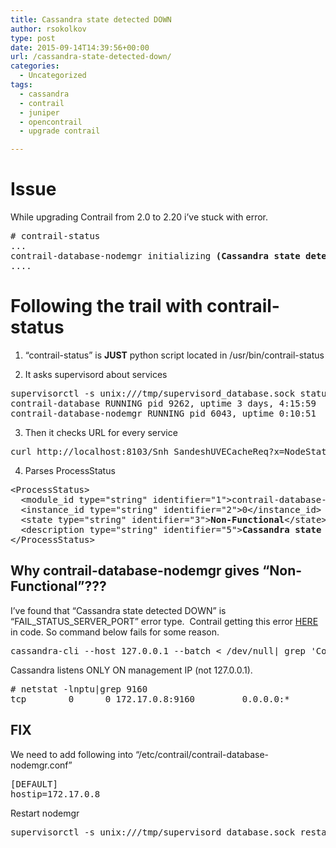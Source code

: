 ```yaml
---
title: Cassandra state detected DOWN
author: rsokolkov
type: post
date: 2015-09-14T14:39:56+00:00
url: /cassandra-state-detected-down/
categories:
  - Uncategorized
tags:
  - cassandra
  - contrail
  - juniper
  - opencontrail
  - upgrade contrail

---
```

# Issue

While upgrading Contrail from 2.0 to 2.20 i&#8217;ve stuck with error.

<pre># contrail-status
...
contrail-database-nodemgr initializing <strong>(Cassandra state detected DOWN.)</strong>
....</pre>

# Following the trail with contrail-status

1) &#8220;contrail-status&#8221; is **JUST** python script located in /usr/bin/contrail-status
  
2) It asks supervisord about services

<pre>supervisorctl -s unix:///tmp/supervisord_database.sock status
contrail-database RUNNING pid 9262, uptime 3 days, 4:15:59
contrail-database-nodemgr RUNNING pid 6043, uptime 0:10:51
</pre>

3) Then it checks URL for every service

<pre>curl http://localhost:8103/Snh_SandeshUVECacheReq?x=NodeStatus
</pre>

4) Parses ProcessStatus

<pre>&lt;ProcessStatus&gt;
  &lt;module_id type="string" identifier="1"&gt;contrail-database-nodemgr&lt;/module_id&gt;
  &lt;instance_id type="string" identifier="2"&gt;0&lt;/instance_id&gt;
  &lt;state type="string" identifier="3"&gt;<strong>Non-Functional</strong>&lt;/state&gt;
  &lt;description type="string" identifier="5"&gt;<strong>Cassandra state detected DOWN</strong>.&lt;/description&gt;
&lt;/ProcessStatus&gt;
</pre>

## **Why contrail-database-nodemgr gives &#8220;Non-Functional&#8221;???**

<!--more-->

I&#8217;ve found that &#8220;Cassandra state detected DOWN&#8221; is &#8220;FAIL\_STATUS\_SERVER_PORT&#8221; error type.  Contrail getting this error <a href="https://github.com/Juniper/contrail-controller/blob/R2.20/src/nodemgr/database_event_manager.py#L193-L198" target="_blank">HERE</a> in code. So command below fails for some reason.

<pre>cassandra-cli --host 127.0.0.1 --batch &lt; /dev/null| grep 'Connected to:
</pre>

Cassandra listens ONLY ON management IP (not 127.0.0.1).

<pre># netstat -lnptu|grep 9160
tcp        0      0 172.17.0.8:9160         0.0.0.0:*               LISTEN      9262/java
</pre>

## FIX

We need to add following into &#8220;/etc/contrail/contrail-database-nodemgr.conf&#8221;

<pre>[DEFAULT]
hostip=172.17.0.8
</pre>

Restart nodemgr

<pre>supervisorctl -s unix:///tmp/supervisord_database.sock restart contrail-database-nodemgr
</pre>
